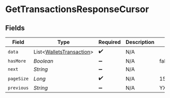 # GetTransactionsResponseCursor


## Fields

| Field                                                                 | Type                                                                  | Required                                                              | Description                                                           | Example                                                               |
| --------------------------------------------------------------------- | --------------------------------------------------------------------- | --------------------------------------------------------------------- | --------------------------------------------------------------------- | --------------------------------------------------------------------- |
| `data`                                                                | List<[WalletsTransaction](../../models/shared/WalletsTransaction.md)> | :heavy_check_mark:                                                    | N/A                                                                   |                                                                       |
| `hasMore`                                                             | *Boolean*                                                             | :heavy_minus_sign:                                                    | N/A                                                                   | false                                                                 |
| `next`                                                                | *String*                                                              | :heavy_minus_sign:                                                    | N/A                                                                   |                                                                       |
| `pageSize`                                                            | *Long*                                                                | :heavy_check_mark:                                                    | N/A                                                                   | 15                                                                    |
| `previous`                                                            | *String*                                                              | :heavy_minus_sign:                                                    | N/A                                                                   | YXVsdCBhbmQgYSBtYXhpbXVtIG1heF9yZXN1bHRzLol=                          |